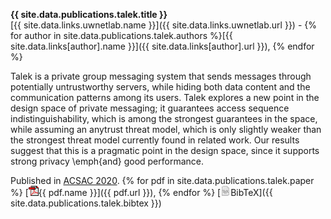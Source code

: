 **{{ site.data.publications.talek.title }}**  
[{{ site.data.links.uwnetlab.name }}]({{ site.data.links.uwnetlab.url }}) - 
{% for author in site.data.publications.talek.authors %}[{{ site.data.links[author].name }}]({{ site.data.links[author].url }}), {% endfor %}  

Talek is a private group messaging system that sends messages through potentially untrustworthy servers, while hiding both data content and the communication patterns among its users. Talek explores a new point in the design space of private messaging; it guarantees access sequence indistinguishability, which is among the strongest guarantees in the space, while assuming an anytrust threat model, which is only slightly weaker than the strongest threat model currently found in related work. Our results suggest that this is a pragmatic point in the design space, since it supports strong privacy \emph{and} good performance.

Published in [ACSAC 2020](https://www.acsac.org/).
{% for pdf in site.data.publications.talek.paper %} [![](/img/ico/pdf.gif){{ pdf.name }}]({{ pdf.url }}), {% endfor %}
[![](/img/ico/tex.png)BibTeX]({{ site.data.publications.talek.bibtex }})
